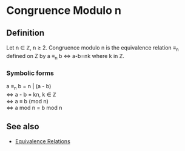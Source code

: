 # Congruence Modulo n

## Definition

Let n ∈ ℤ, n ≥ 2. Congruence modulo n is the equivalence relation ≡<sub>n</sub> defined on Z by a ≡<sub>n</sub> b ⇔ a-b=nk where k in ℤ.

### Symbolic forms

a ≡<sub>n</sub> b = n | (a - b)<br>
⇔ a - b = kn, k ∈ ℤ<br>
⇔ a ≡ b (mod n)<br>
⇔ a mod n = b mod n<br>

## See also

- [Equivalence Relations](properties/equivalence.md)